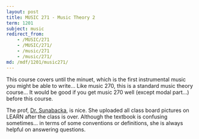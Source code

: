 ```yaml
---
layout: post
title: MUSIC 271 - Music Theory 2
term: 1201
subject: music
redirect_from:
    - /MUSIC/271
    - /MUSIC/271/
    - /music/271
    - /music/271/
md: /mdf/1201/music271/
---
```


This course covers until the minuet, which is the first instrumental music you might be able to write... Like music 270, this is a standard music theory course... It would be good if you get music 270 well (except modal part...) before this course.

The prof, [Dr. Sunabacka](https://uwaterloo.ca/grebel/people-profiles/karen-sunabacka), is nice. She uploaded all class board pictures on LEARN after the class is over. Although the textbook is confusing sometimes... in terms of some conventions or definitions, she is always helpful on answering questions.
